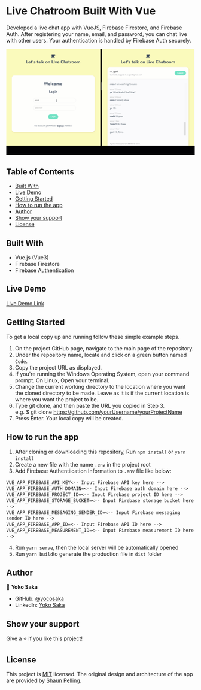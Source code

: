 # Live Chatroom Built With Vue

Developed a live chat app with VueJS, Firebase Firestore, and Firebase Auth.
After registering your name, email, and password, you can chat live with other users.
Your authentication is handled by Firebase Auth securely.

![Top Page Screenshot](./livechat.gif)

## Table of Contents

- [Built With](#built-with)
- [Live Demo](#live-demo)
- [Getting Started](#getting-started)
- [How to run the app](#how-to-run-the-game)
- [Author](#author)
- [Show your support](#show-your-support)
- [License](#license)
<!-- - [Acknowledgements](#acknowledgements) -->

## Built With

- Vue.js (Vue3)
- Firebase Firestore
- Firebase Authentication

## Live Demo

[Live Demo Link](https://live-chat-yocosaka.netlify.app/)

## Getting Started

To get a local copy up and running follow these simple example steps.

1. On the project GitHub page, navigate to the main page of the repository.
2. Under the repository name, locate and click on a green button named `Code`.
3. Copy the project URL as displayed.
4. If you're running the Windows Operating System, open your command prompt. On Linux, Open your terminal.
5. Change the current working directory to the location where you want the cloned directory to be made. Leave as it is if the current location is where you want the project to be.
6. Type git clone, and then paste the URL you copied in Step 3. <br>
   e.g. $ git clone https://github.com/yourUsername/yourProjectName
7. Press Enter. Your local copy will be created.
<!-- 8. To run the app, run `npm run serve` or `yarn serve` -->

## How to run the app

1. After cloning or downloading this repository, Run `npm install` or `yarn install`
2. Create a new file with the name `.env` in the project root
3. Add Firebase Authentiication Information to `.env` file like below:

```
VUE_APP_FIREBASE_API_KEY<-- Input Firebase API key here -->
VUE_APP_FIREBASE_AUTH_DOMAIN=<-- Input Firebase auth domain here -->
VUE_APP_FIREBASE_PROJECT_ID=<-- Input Firebase project ID here -->
VUE_APP_FIREBASE_STORAGE_BUCKET=<-- Input Firebase storage bucket here -->
VUE_APP_FIREBASE_MESSAGING_SENDER_ID=<-- Input Firebase messaging sender ID here -->
VUE_APP_FIREBASE_APP_ID=<-- Input Firebase API ID here -->
VUE_APP_FIREBASE_MEASUREMENT_ID=<-- Input Firebase measurement ID here -->

```

4. Run `yarn serve`, then the local server will be automatically opened
5. Run `yarn build`to generate the production file in `dist` folder

## Author

👤 **Yoko Saka**

- GitHub: [@yocosaka](https://github.com/yocosaka)
- LinkedIn: [Yoko Saka](https://www.linkedin.com/in/yokosaka)

## Show your support

Give a ⭐️ if you like this project!

## License

This project is [MIT](./LICENSE) licensed.
The original design and architecture of the app are provided by [Shaun Pelling](https://www.youtube.com/channel/UCW5YeuERMmlnqo4oq8vwUpg).
